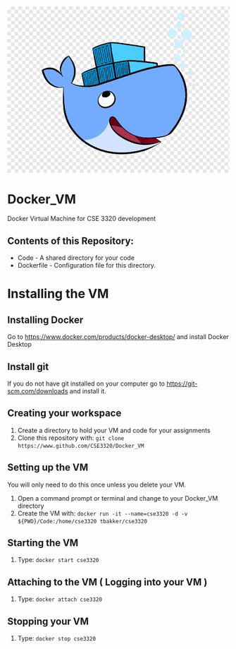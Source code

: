![Docker Whale Logo](https://github.com/CSE3320/Docker_VM/blob/main/docker_whale.png?raw=true)

# Docker_VM
Docker Virtual Machine for CSE 3320 development

## Contents of this Repository:

- Code - A shared directory for your code
- Dockerfile - Configuration file for this directory.

# Installing the VM
## Installing Docker
Go to https://www.docker.com/products/docker-desktop/ and install Docker Desktop


## Install git
If you do not have git installed on your computer go to https://git-scm.com/downloads and install it.


## Creating your workspace
1. Create a directory to hold your VM and code for your assignments
2. Clone this repository with:
``` git clone https://www.github.com/CSE3320/Docker_VM ```

## Setting up the VM
You will only need to do this once unless you delete your VM.

1. Open a command prompt or terminal and change to your Docker_VM directory
2. Create the VM with: ```docker run -it --name=cse3320 -d -v ${PWD}/Code:/home/cse3320 tbakker/cse3320```

## Starting the VM
1. Type: ```docker start cse3320```

## Attaching to the VM ( Logging into your VM )
1. Type: ```docker attach cse3320```

## Stopping your VM
1. Type: ```docker stop cse3320```
